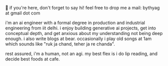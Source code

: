 🍓 if you're here, don't forget to say hi! feel free to drop me a mail: bythyag at gmail dot com

i'm an ai engineer with a formal degree in production and industrial engineering from iit delhi. i enjoy building generative ai projects, get into conceptual depth, and get anxious about my understanding not being deep enough. i also write blogs at bear. occasionally i play old songs at 1am which sounds like "ruk ja chand, teher ja re chanda". 

rest assured, i'm a human, not an agi. my best flex is i do lip reading, and decide best foods at cafe. 
